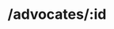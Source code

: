 ---
title: /advocates/:id
position: 1.1
type: get
description: Get Advocate
parameters:
  - name:
    content:
content_markdown: |-
  Returns a specific advocate from your collection
left_code_blocks:
  - code_block: |-
      $.get("http://api.myapp.com/advocates/yitzi", {
        token: "YOUR_APP_KEY",
      }, function(data) {
        alert(data);
      });
    title: jQuery
    language: javascript
  - code_block: |-
      r = requests.get("http://api.devrel.com/advocates/yitzi", token="YOUR_APP_KEY")
      print r.text
    title: Python
    language: python
  - code_block: |-
      var request = require("request");
      request("http://api.devrel.com/advocates/yitzi?token=YOUR_APP_KEY", function (error, response, body) {
      if (!error && response.statusCode == 200) {
        console.log(body);
      }
    title: Node.js
    language: javascript
  - code_block: |-
      curl http://sampleapi.devrel.com/advocates/yitzi?key=YOUR_APP_KEY
    title: Curl
    language: bash
right_code_blocks:
  - code_block: |2-
      {
        "user": "yitzi",
        "degree": "BSc Computer Science",
        "college": "Jersalem College of Technology",
        "email": "hello@yitzi.dev",
        "linkedin": "yitzi.dev/li",
        "employer" : "Sifra",
        "position" : "Lead Backend Developer",
        "resume" : "yitzi.dev/resume",
        "note": "Grab if available!"
      }
    title: Response
    language: json
  - code_block: |2-
      {
        "error": true,
        "message": "Advocate doesn't exist"
      }
    title: Error
    language: json
---